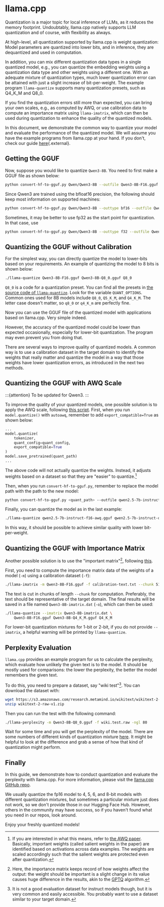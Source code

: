 # llama.cpp

Quantization is a major topic for local inference of LLMs, as it reduces the memory footprint.
Undoubtably, llama.cpp natively supports LLM quantization and of course, with flexibility as always.

At high-level, all quantization supported by llama.cpp is weight quantization: 
Model parameters are quantized into lower bits, and in inference, they are dequantized and used in computation.

In addition, you can mix different quantization data types in a single quantized model, e.g., you can quantize the embedding weights using a quantization data type and other weights using a different one.
With an adequate mixture of quantization types, much lower quantization error can be attained with just a slight increase of bit-per-weight.
The example program `llama-quantize` supports many quantization presets, such as Q4_K_M and Q8_0.

If you find the quantization errors still more than expected, you can bring your own scales, e.g., as computed by AWQ, or use calibration data to compute an importance matrix using `llama-imatrix`, which can then be used during quantization to enhance the quality of the quantized models.

In this document, we demonstrate the common way to quantize your model and evaluate the performance of the quantized model.
We will assume you have the example programs from llama.cpp at your hand.
If you don't, check our guide [here](../run_locally/llama.cpp.html#getting-the-program){.external}.

## Getting the GGUF

Now, suppose you would like to quantize `Qwen3-8B`. 
You need to first make a GGUF file as shown below:
```bash
python convert-hf-to-gguf.py Qwen/Qwen3-8B --outfile Qwen3-8B-F16.gguf
```

Since Qwen3 are trained using the bfloat16 precision, the following should keep most information on supported machines:
```bash
python convert-hf-to-gguf.py Qwen/Qwen3-8B --outtype bf16 --outfile Qwen3-8B-BF16.gguf
```

Sometimes, it may be better to use fp32 as the start point for quantization.
In that case, use
```bash
python convert-hf-to-gguf.py Qwen/Qwen3-8B --outtype f32 --outfile Qwen3-8B-F32.gguf
```

## Quantizing the GGUF without Calibration

For the simplest way, you can directly quantize the model to lower-bits based on your requirements. 
An example of quantizing the model to 8 bits is shown below:
```bash
./llama-quantize Qwen3-8B-F16.gguf Qwen3-8B-Q8_0.gguf Q8_0
```

`Q8_0` is a code for a quantization preset.
You can find all the presets in [the source code of `llama-quantize`](https://github.com/ggml-org/llama.cpp/blob/master/tools/quantize/quantize.cpp).
Look for the variable `QUANT_OPTIONS`.
Common ones used for 8B models include `Q8_0`, `Q5_K_M`, and `Q4_K_M`. 
The letter case doesn't matter, so `q8_0` or `q4_K_m` are perfectly fine.

Now you can use the GGUF file of the quantized model with applications based on llama.cpp.
Very simple indeed.

However, the accuracy of the quantized model could be lower than expected occasionally, especially for lower-bit quantization.
The program may even prevent you from doing that. 

There are several ways to improve quality of quantized models.
A common way is to use a calibration dataset in the target domain to identify the weights that really matter and quantize the model in a way that those weights have lower quantization errors, as introduced in the next two methods.


## Quantizing the GGUF with AWQ Scale

:::{attention}
To be updated for Qwen3.
:::

To improve the quality of your quantized models, one possible solution is to apply the AWQ scale, following [this script](https://github.com/casper-hansen/AutoAWQ/blob/main/docs/examples.md#gguf-export).
First, when you run `model.quantize()` with `autoawq`, remember to add `export_compatible=True` as shown below:
```python
...
model.quantize(
    tokenizer,
    quant_config=quant_config,
    export_compatible=True
)
model.save_pretrained(quant_path)
...
```

The above code will not actually quantize the weights.
Instead, it adjusts weights based on a dataset so that they are "easier" to quantize.[^AWQ]

Then, when you run `convert-hf-to-gguf.py`, remember to replace the model path with the path to the new model:
```bash
python convert-hf-to-gguf.py <quant_path> --outfile qwen2.5-7b-instruct-f16-awq.gguf
```

Finally, you can quantize the model as in the last example:
```bash
./llama-quantize qwen2.5-7b-instruct-f16-awq.gguf qwen2.5-7b-instruct-q8_0.gguf Q8_0
```

In this way, it should be possible to achieve similar quality with lower bit-per-weight.

[^AWQ]: If you are interested in what this means, refer to [the AWQ paper](https://arxiv.org/abs/2306.00978).
        Basically, important weights (called salient weights in the paper) are identified based on activations across data examples.
        The weights are scaled accordingly such that the salient weights are protected even after quantization.

## Quantizing the GGUF with Importance Matrix

Another possible solution is to use the "important matrix"[^imatrix], following [this](https://github.com/ggml-org/llama.cpp/tree/master/tools/imatrix).

First, you need to compute the importance matrix data of the weights of a model (`-m`) using a calibration dataset (`-f`):
```bash
./llama-imatrix -m Qwen3-8B-F16.gguf -f calibration-text.txt --chunk 512 -o Qwen3-8B-imatrix.dat -ngl 80
```

The text is cut in chunks of length `--chunk` for computation.
Preferably, the text should be representative of the target domain.
The final results will be saved in a file named `Qwen3-8B-imatrix.dat` (`-o`), which can then be used:
```bash
./llama-quantize --imatrix Qwen3-8B-imatrix.dat \
    Qwen3-8B-F16.gguf Qwen3-8B-Q4_K_M.gguf Q4_K_M
```

For lower-bit quantization mixtures for 1-bit or 2-bit, if you do not provide `--imatrix`, a helpful warning will be printed by `llama-quantize`.

[^imatrix]: Here, the importance matrix keeps record of how weights affect the output: the weight should be important is a slight change in its value causes huge difference in the results, akin to the [GPTQ](https://arxiv.org/abs/2210.17323) algorithm.

## Perplexity Evaluation

`llama.cpp` provides an example program for us to calculate the perplexity, which evaluate how unlikely the given text is to the model.
It should be mostly used for comparisons: the lower the perplexity, the better the model remembers the given text.

To do this, you need to prepare a dataset, say "wiki test"[^wiki]. 
You can download the dataset with:
```bash
wget https://s3.amazonaws.com/research.metamind.io/wikitext/wikitext-2-raw-v1.zip?ref=salesforce-research -O wikitext-2-raw-v1.zip
unzip wikitext-2-raw-v1.zip
```

Then you can run the test with the following command:
```bash
./llama-perplexity -m Qwen3-8B-Q8_0.gguf -f wiki.test.raw -ngl 80
```
Wait for some time and you will get the perplexity of the model.
There are some numbers of different kinds of quantization mixture [here](https://github.com/ggml-org/llama.cpp/blob/master/tools/perplexity/README.md).
It might be helpful to look at the difference and grab a sense of how that kind of quantization might perform.

[^wiki]: It is not a good evaluation dataset for instruct models though, but it is very common and easily accessible.
         You probably want to use a dataset similar to your target domain.

## Finally

In this guide, we demonstrate how to conduct quantization and evaluate the perplexity with llama.cpp.
For more information, please visit the [llama.cpp GitHub repo](https://github.com/ggml-org/llama.cpp).

We usually quantize the fp16 model to 4, 5, 6, and 8-bit models with different quantization mixtures, but sometimes a particular mixture just does not work, so we don't provide those in our Hugging Face Hub.
However, others in the community may have success, so if you haven't found what you need in our repos, look around.

Enjoy your freshly quantized models!

